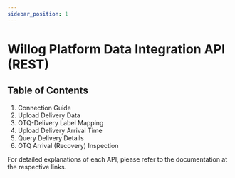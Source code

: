 ```yaml
---
sidebar_position: 1
---
```


# Willog Platform Data Integration API (REST)

## Table of Contents

1. Connection Guide
2. Upload Delivery Data
3. OTQ-Delivery Label Mapping
4. Upload Delivery Arrival Time
5. Query Delivery Details
6. OTQ Arrival (Recovery) Inspection

For detailed explanations of each API, please refer to the documentation at the respective links.
